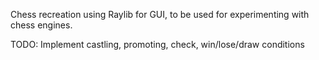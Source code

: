 Chess recreation using Raylib for GUI, to be used for experimenting with chess engines.


TODO:
Implement castling, promoting, check, win/lose/draw conditions
